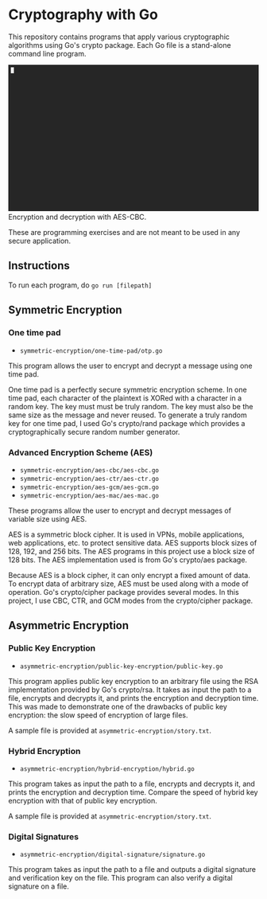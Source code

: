# Cryptography with Go
This repository contains programs that apply various cryptographic algorithms 
using Go's crypto package. Each Go file is a stand-alone command line program. 

<img src="https://github.com/scottng/cryptography-with-go/blob/main/images/demo.gif?raw=true" width="600"/>
Encryption and decryption with AES-CBC.

These are programming exercises and are not meant to be
used in any secure application.

## Instructions
To run each program, do `go run [filepath]`

## Symmetric Encryption
### One time pad
* `symmetric-encryption/one-time-pad/otp.go`  

This program allows the user to encrypt and decrypt a message using one time pad.  

One time pad is a perfectly secure symmetric encryption scheme. In one time pad, each character of the plaintext
is XORed with a character in a random key. The key must must be truly random. The key must also be the same size as
 the message and never reused. To generate a truly random key for one time pad, I used Go's crypto/rand package
 which provides a cryptographically secure random number generator.

### Advanced Encryption Scheme (AES)
* `symmetric-encryption/aes-cbc/aes-cbc.go`
* `symmetric-encryption/aes-ctr/aes-ctr.go`
* `symmetric-encryption/aes-gcm/aes-gcm.go`
* `symmetric-encryption/aes-mac/aes-mac.go`  

These programs allow the user to encrypt and decrypt messages of variable size using AES.  

AES is a symmetric block cipher. It is used in VPNs, mobile applications, web applications, etc. to
protect sensitive data. AES supports block sizes of 128, 192, and 256 bits. The AES programs in this 
project use a block size of 128 bits. The AES implementation used is from Go's crypto/aes package.  

Because AES is a block cipher, it can only encrypt a fixed amount of data. To encrypt data of arbitrary
size, AES must be used along with a mode of operation. Go's crypto/cipher package provides several modes.
 In this project, I use CBC, CTR, and GCM modes from the crypto/cipher package.  

## Asymmetric Encryption
### Public Key Encryption
* `asymmetric-encryption/public-key-encryption/public-key.go`  

This program applies public key encryption to an arbitrary file using the RSA implementation provided by Go's
crypto/rsa. It takes as input the path to a file, encrypts and decrypts it, and prints the encryption and decryption time. 
This was made to demonstrate one of the drawbacks of public key encryption: the slow speed of encryption of large files.  

A sample file is provided at `asymmetric-encryption/story.txt`.

### Hybrid Encryption
* `asymmetric-encryption/hybrid-encryption/hybrid.go`  

This program takes as input the path to a file, encrypts and decrypts it, and prints the encryption and decryption time. 
Compare the speed of hybrid key encryption with that of public key encryption.  

A sample file is provided at `asymmetric-encryption/story.txt`.

### Digital Signatures
* `asymmetric-encryption/digital-signature/signature.go`  

This program takes as input the path to a file and outputs a digital signature and verification key on the file.
This program can also verify a digital signature on a file.
